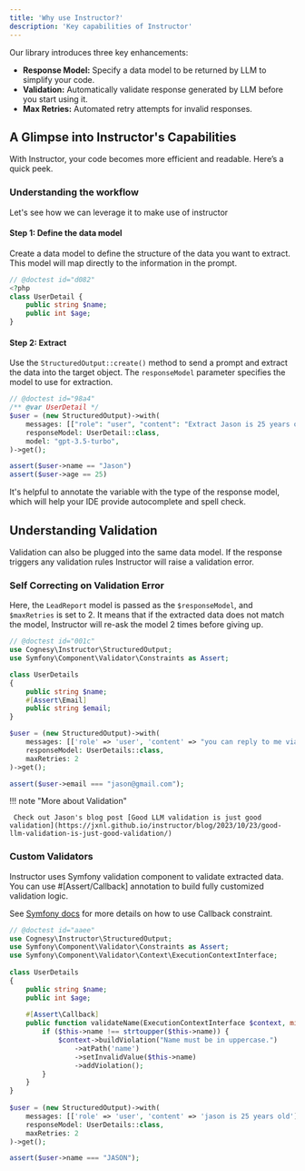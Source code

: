 ```yaml
---
title: 'Why use Instructor?'
description: 'Key capabilities of Instructor'
---
```


Our library introduces three key enhancements:

- **Response Model:** Specify a data model to be returned by LLM to simplify your code.
- **Validation:** Automatically validate response generated by LLM before you start using it.
- **Max Retries:** Automated retry attempts for invalid responses.


## A Glimpse into Instructor's Capabilities

With Instructor, your code becomes more efficient and readable. Here’s a quick peek.


### Understanding the workflow

Let's see how we can leverage it to make use of instructor


#### Step 1: Define the data model

Create a data model to define the structure of the data you want to extract. This model will map directly to the information in the prompt.

```php
// @doctest id="d082"
<?php
class UserDetail {
    public string $name;
    public int $age;
}
```

#### Step 2: Extract

Use the `StructuredOutput::create()` method to send a prompt and extract the data into the target object. The `responseModel` parameter specifies the model to use for extraction.

```php
// @doctest id="98a4"
/** @var UserDetail */
$user = (new StructuredOutput)->with(
    messages: [["role": "user", "content": "Extract Jason is 25 years old"]],
    responseModel: UserDetail::class,
    model: "gpt-3.5-turbo",
)->get();

assert($user->name == "Jason")
assert($user->age == 25)
```

It's helpful to annotate the variable with the type of the response model, which will help your IDE provide autocomplete and spell check.




## Understanding Validation

Validation can also be plugged into the same data model. If the response triggers any validation rules Instructor will raise a validation error.


### Self Correcting on Validation Error

Here, the `LeadReport` model is passed as the `$responseModel`, and `$maxRetries` is set to 2. It means that if the extracted data does not match the model, Instructor will re-ask the model 2 times before giving up.

```php
// @doctest id="001c"
use Cognesy\Instructor\StructuredOutput;
use Symfony\Component\Validator\Constraints as Assert;

class UserDetails
{
    public string $name;
    #[Assert\Email]
    public string $email;
}

$user = (new StructuredOutput)->with(
    messages: [['role' => 'user', 'content' => "you can reply to me via jason@gmailcom -- Jason"]],
    responseModel: UserDetails::class,
    maxRetries: 2
)->get();

assert($user->email === "jason@gmail.com");
```

!!! note "More about Validation"

     Check out Jason's blog post [Good LLM validation is just good validation](https://jxnl.github.io/instructor/blog/2023/10/23/good-llm-validation-is-just-good-validation/)


### Custom Validators

Instructor uses Symfony validation component to validate extracted data. You can use #[Assert/Callback] annotation to build fully customized validation logic.

See [Symfony docs](https://symfony.com/doc/current/reference/constraints/Callback.html) for more details on how to use Callback constraint.

```php
// @doctest id="aaee"
use Cognesy\Instructor\StructuredOutput;
use Symfony\Component\Validator\Constraints as Assert;
use Symfony\Component\Validator\Context\ExecutionContextInterface;
    
class UserDetails
{
    public string $name;
    public int $age;
    
    #[Assert\Callback]
    public function validateName(ExecutionContextInterface $context, mixed $payload) {
        if ($this->name !== strtoupper($this->name)) {
            $context->buildViolation("Name must be in uppercase.")
                ->atPath('name')
                ->setInvalidValue($this->name)
                ->addViolation();
        }
    }
}
    
$user = (new StructuredOutput)->with(
    messages: [['role' => 'user', 'content' => 'jason is 25 years old']],
    responseModel: UserDetails::class,
    maxRetries: 2
)->get();

assert($user->name === "JASON");
```
